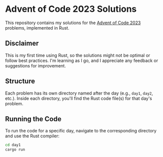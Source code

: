 # Advent of Code 2023 Solutions

This repository contains my solutions for the [Advent of Code 2023](https://adventofcode.com/2023) problems, implemented in Rust.

## Disclaimer

This is my first time using Rust, so the solutions might not be optimal or follow best practices. I'm learning as I go, and I appreciate any feedback or suggestions for improvement.

## Structure

Each problem has its own directory named after the day (e.g., `day1`, `day2`, etc.). Inside each directory, you'll find the Rust code file(s) for that day's problem.

## Running the Code

To run the code for a specific day, navigate to the corresponding directory and use the Rust compiler:

```bash
cd day1
cargo run
